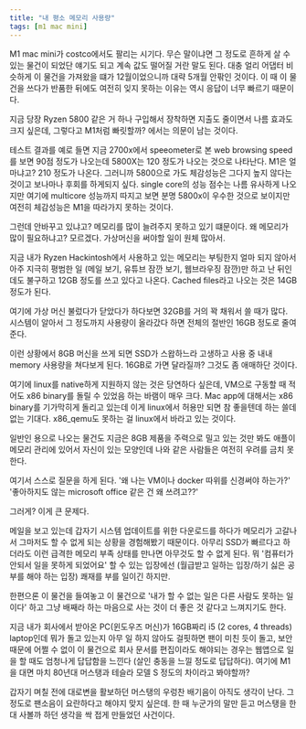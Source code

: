 ```yaml
---
title: "내 평소 메모리 사용량"
tags: [m1 mac mini]
---
```


M1 mac mini가 costco에서도 팔리는 시기다. 무슨 말이냐면 그 정도로 흔하게 살 수 있는 물건이 되었단 얘기도 되고 계속 값도 떨어질 거란 말도 된다. 대충 얼리 어댑터 비슷하게 이 물건을 가져왔을 떄가 12월이었으니까 대략 5개월 안팎인 것이다. 이 때 이 물건을 쓰다가 반품한 뒤에도 여전히 잊지 못하는 이유는 역시 응답이 너무 빠르기 때문이다.

지금 당장 Ryzen 5800 같은 거 하나 구입해서 장착하면 지출도 줄이면서 나름 효과도 크지 싶은데, 그렇다고 M1처럼 빠릿할까? 에서는 의문이 남는 것이다.

테스트 결과를 예로 들면 지금 2700x에서 speeometer로 본 web browsing speed를 보면 90점 정도가 나오는데 5800X는 120 정도가 나오는 것으로 나타난다. M1은 얼마냐고? 210 정도가 나온다. 그러니까 5800으로 가도 체감성능은 그다지 높지 않다는 것이고 보나마나 후회를 하게되지 싶다. single core의 성능 점수는 나름 유사하게 나오지만 여기에 multicore 성능까지 따지고 보면 분명 5800x이 우수한 것으로 보이지만 여전히 체감성능은 M1을 따라가지 못하는 것이다.

그런데 안바꾸고 있냐고? 메모리를 많이 늘려주지 못하고 있기 떄문이다. 왜 메모리가 많이 필요하냐고? 모르겠다. 가상머신을 써야할 일이 원체 많아서.

지금 내가 Ryzen Hackintosh에서 사용하고 있는 메모리는 부팅한지 얼마 되지 않아서 아주 지극히 평범한 일 (메일 보기, 유튜브 잠깐 보기, 웹브라우징 잠깐)만 하고 난 뒤인데도 불구하고 12GB 정도를 쓰고 있다고 나온다. Cached files라고 나오는 것은 14GB 정도가 된다.

여기에 가상 머신 불렀다가 닫았다가 하다보면 32GB를 거의 꽉 채워서 쓸 때가 많다. 시스템이 알아서 그 정도까지 사용량이 올라갔다 하면 전체의 절반인 16GB 정도로 줄여준다.

이런 상황에서 8GB 머신을 쓰게 되면 SSD가 스왑하느라 고생하고 사용 중 내내 memory 사용량을 쳐다보게 된다. 16GB로 가면 달라질까? 그것도 좀 애매하단 것이다. 

여기에 linux를 native하게 지원하지 않는 것은 당연하다 싶은데, VM으로 구동할 때 적어도 x86 binary를 돌릴 수 있었음 하는 바램이 매우 크다. Mac app에 대해서는 x86 binary를 기가막히게 돌리고 있는데 이게 linux에서 허용만 되면 참 좋을텐데 하는 쓸데없는 기대다. x86_qemu도 못하는 걸 linux에서 바라고 있는 것이다. 

일반인 용으로 나오는 물건도 지금은 8GB 제품을 주력으로 밀고 있는 것만 봐도 애플이 메모리 관리에 있어서 자신이 있는 모양인데 나와 같은 사람들은 여전히 우려를 금치 못한다.

여기서 스스로 질문을 하게 된다. '왜 나는 VM이나 docker 따위를 신경써야 하는가?' '좋아하지도 않는 microsoft office 같은 건 왜 쓰려고??'

그러게? 이게 큰 문제다.

메일을 보고 있는데 갑자기 시스템 업데이트를 위한 다운로드를 하다가 메모리가 고갈나서 그마저도 할 수 없게 되는 상황을 경험해봤기 때문이다. 아무리 SSD가 빠르다고 하더라도 이런 급격한 메모리 부족 상태를 만나면 아무것도 할 수 없게 된다. 뭐 '컴퓨터가 안되서 일을 못하게 되었어요' 할 수 있는 입장에선 (월급받고 일하는 입장/하기 싫은 공부를 해야 하는 입장) 쾌재를 부를 일이긴 하지만. 

한편으론 이 물건을 들여놓고 이 물건으로 '내가 할 수 없는 일은 다른 사람도 못하는 일이다' 하고 그냥 배째라 하는 마음으로 사는 것이 더 좋은 것 같다고 느껴지기도 한다.

지금 내가 회사에서 받아온 PC(윈도우즈 머신)가 16GB짜리 i5 (2 cores, 4 threads) laptop인데 뭐가 돌고 있는지 아무 일 하지 않아도 걸핏하면 팬이 미친 듯이 돌고, 보안때문에 어쩔 수 없이 이 물건으로 회사 문서를 편집이라도 해야되는 경우는 웹앱으로 일을 할 때도 엄청나게 답답함을 느낀다 (살인 충동을 느낄 정도로 답답하다). 여기에 M1을 대면 마치 80년대 머스탱과 테슬라 모델 S 정도의 차이라고 봐야할까?

갑자기 며칠 전에 대로변을 활보하던 머스탱의 우렁찬 배기음이 아직도 생각이 난다. 그 정도로 팬소음이 요란하다고 해야지 맞지 싶은데. 한 때 누군가의 말만 듣고 머스탱을 한 대 사볼까 하던 생각을 싹 접게 만들었던 사건이다. 
